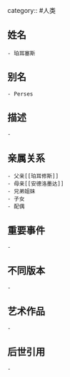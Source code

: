 category:: #人类
## 姓名
	- 珀耳塞斯
## 别名
	- Perses
## 描述
	-
## 亲属关系
	- 父亲[[珀耳修斯]]
	- 母亲[[安德洛墨达]]
	- 兄弟姐妹
	- 子女
	- 配偶
## 重要事件
	-
## 不同版本
	-
## 艺术作品
	-
## 后世引用
	-
